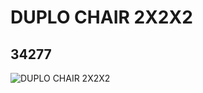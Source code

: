 # DUPLO CHAIR 2X2X2
## 34277
![DUPLO CHAIR 2X2X2](https://lc-www-live-s.legocdn.com/media/bricks/5/2/6194387.jpg)